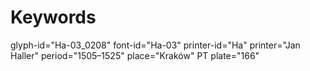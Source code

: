 # Keywords
glyph-id="Ha-03_0208"
font-id="Ha-03"
printer-id="Ha"
printer="Jan Haller"
period="1505–1525"
place="Kraków"
PT plate="166"
